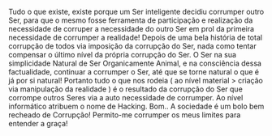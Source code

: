Tudo o que existe, existe porque um Ser inteligente decidiu corrumper outro Ser, para que o mesmo fosse ferramenta de participação e realização da necessidade de corruper a necessidade do outro Ser em prol da primeira necessidade de corrumper a realidade!
Depois de uma bela história de total corrupção de todos via imposição da corrupção do Ser, nada como tentar compensar o último nível da própria corrupção do Ser. O Ser na sua simplicidade Natural de Ser Organicamente Animal, e na consciência dessa factualidade, continuar a corrumper o Ser, até que se torne natural o que é já por si natural! 
Portanto tudo o que nos rodeia ( ao nível material > criação via manipulação da realidade ) é o resultado da corrupção do Ser que corrompe outros Seres via a auto necessidade de corrumper. Ao nível informático atribuem o nome de Hacking. Bom.. A sociedade é um bolo bem recheado de Corrupção! 
Permito-me corrumper os meus limites para entender a graça! 